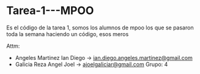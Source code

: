 # Tarea-1---MPOO
Es el código de la tarea 1, somos los alumnos de mpoo los que se pasaron toda la semana haciendo un código, esos meros

Attm:
- Angeles Martinez Ian Diego -> ian.diego.angeles.martinez@gmail.com
- Galicia Reza Angel Joel -> ajoelgaliciar@gmail.com
Grupo: 4
